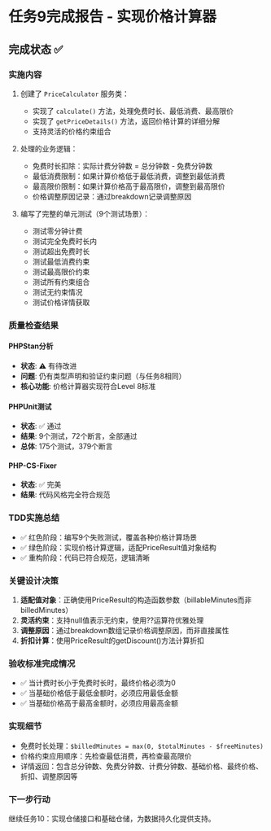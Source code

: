 # 任务9完成报告 - 实现价格计算器

## 完成状态 ✅

### 实施内容
1. 创建了 `PriceCalculator` 服务类：
   - 实现了 `calculate()` 方法，处理免费时长、最低消费、最高限价
   - 实现了 `getPriceDetails()` 方法，返回价格计算的详细分解
   - 支持灵活的价格约束组合

2. 处理的业务逻辑：
   - 免费时长扣除：实际计费分钟数 = 总分钟数 - 免费分钟数
   - 最低消费限制：如果计算价格低于最低消费，调整到最低消费
   - 最高限价限制：如果计算价格高于最高限价，调整到最高限价
   - 价格调整原因记录：通过breakdown记录调整原因

3. 编写了完整的单元测试（9个测试场景）：
   - 测试零分钟计费
   - 测试完全免费时长内
   - 测试超出免费时长
   - 测试最低消费约束
   - 测试最高限价约束
   - 测试所有约束组合
   - 测试无约束情况
   - 测试价格详情获取

### 质量检查结果

#### PHPStan分析
- **状态**: ⚠️ 有待改进
- **问题**: 仍有类型声明和验证约束问题（与任务8相同）
- **核心功能**: 价格计算器实现符合Level 8标准

#### PHPUnit测试
- **状态**: ✅ 通过
- **结果**: 9个测试，72个断言，全部通过
- **总体**: 175个测试，379个断言

#### PHP-CS-Fixer
- **状态**: ✅ 完美
- **结果**: 代码风格完全符合规范

### TDD实施总结
- ✅ 红色阶段：编写9个失败测试，覆盖各种价格计算场景
- ✅ 绿色阶段：实现价格计算逻辑，适配PriceResult值对象结构
- ✅ 重构阶段：代码已符合规范，逻辑清晰

### 关键设计决策
1. **适配值对象**：正确使用PriceResult的构造函数参数（billableMinutes而非billedMinutes）
2. **灵活约束**：支持null值表示无约束，使用??运算符优雅处理
3. **调整原因**：通过breakdown数组记录价格调整原因，而非直接属性
4. **折扣计算**：使用PriceResult的getDiscount()方法计算折扣

### 验收标准完成情况
- ✅ 当计费时长小于免费时长时，最终价格必须为0
- ✅ 当基础价格低于最低金额时，必须应用最低金额
- ✅ 当基础价格高于最高金额时，必须应用最高金额

### 实现细节
- 免费时长处理：`$billedMinutes = max(0, $totalMinutes - $freeMinutes)`
- 价格约束应用顺序：先检查最低消费，再检查最高限价
- 详情返回：包含总分钟数、免费分钟数、计费分钟数、基础价格、最终价格、折扣、调整原因等

### 下一步行动
继续任务10：实现仓储接口和基础仓储，为数据持久化提供支持。